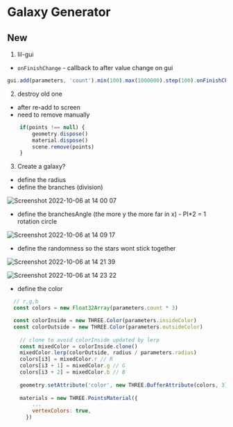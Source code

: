 # Galaxy Generator 

## New
1. lil-gui
- `onFinishChange` - callback to after value change on gui
```js
gui.add(parameters, 'count').min(100).max(1000000).step(100).onFinishChange(generateGalaxy)
```
2. destroy old one
- after re-add to screen
- need to remove manually
```js
    if(points !== null) {
        geometry.dispose()
        material.dispose()
        scene.remove(points)
    }

```
3. Create a galaxy?
- define the radius
- define the branches (division)

![Screenshot 2022-10-06 at 14 00 07](https://user-images.githubusercontent.com/31156788/194235514-83876365-a8ec-4fa5-8c96-3a66d284483b.png)

- define the branchesAngle (the more y the more far in x) - PI*2 = 1 rotation circle

![Screenshot 2022-10-06 at 14 09 17](https://user-images.githubusercontent.com/31156788/194237756-c20b4d23-f4c1-4b89-b26b-d4c3c61741f2.png)

- define the randomness so the stars wont stick together

![Screenshot 2022-10-06 at 14 21 39](https://user-images.githubusercontent.com/31156788/194242969-45dff610-0cb3-4718-a051-89b9d3b4a6c7.png)


![Screenshot 2022-10-06 at 14 23 22](https://user-images.githubusercontent.com/31156788/194243266-2b8142b5-efd4-4ccb-b2b6-c47ea58bca41.png)

- define the color
```js
  // r,g,b
  const colors = new Float32Array(parameters.count * 3)

  const colorInside = new THREE.Color(parameters.insideColor)
  const colorOutside = new THREE.Color(parameters.outsideColor)
  
    // clone to avoid colorInside updated by lerp
    const mixedColor = colorInside.clone()
    mixedColor.lerp(colorOutside, radius / parameters.radius)
    colors[i3] = mixedColor.r // R
    colors[i3 + 1] = mixedColor.g // G
    colors[i3 + 2] = mixedColor.b // B
    
    geometry.setAttribute('color', new THREE.BufferAttribute(colors, 3))
    
    materials = new THREE.PointsMaterial({
        ...
        vertexColors: true,
      })

```

